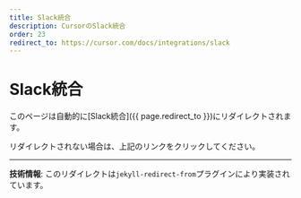 ```yaml
---
title: Slack統合
description: CursorのSlack統合
order: 23
redirect_to: https://cursor.com/docs/integrations/slack
---
```


<!-- このページはJekyllのリダイレクトプラグインにより自動的にリダイレクトされます -->

# Slack統合

このページは自動的に[Slack統合]({{ page.redirect_to }})にリダイレクトされます。

リダイレクトされない場合は、上記のリンクをクリックしてください。

---

**技術情報**: このリダイレクトは`jekyll-redirect-from`プラグインにより実装されています。
